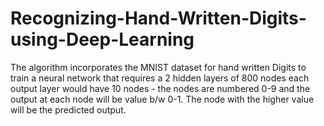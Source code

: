 # Recognizing-Hand-Written-Digits-using-Deep-Learning
The algorithm incorporates the MNIST dataset for hand written Digits to train a neural network 
that requires a 2 hidden layers of 800 nodes each output layer would have 10 nodes - the nodes are 
numbered 0-9 and the output at each node will be value b/w 0-1. The node with the higher value will 
be the predicted output.
